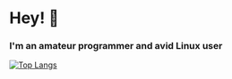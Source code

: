 # Hey! 👋
### I'm an amateur programmer and avid Linux user

[![Top Langs](https://github-readme-stats.vercel.app/api/top-langs/?username=theamazing0)](https://github.com/anuraghazra/github-readme-stats)

<!--
**theamazing0/theamazing0** is a ✨ _special_ ✨ repository because its `README.md` (this file) appears on your GitHub profile.

Here are some ideas to get you started:

- 🔭 I’m currently working on ...
- 🌱 I’m currently learning ...
- 👯 I’m looking to collaborate on ...
- 🤔 I’m looking for help with ...
- 💬 Ask me about ...
- 📫 How to reach me: ...
- 😄 Pronouns: ...
- ⚡ Fun fact: ...
-->
